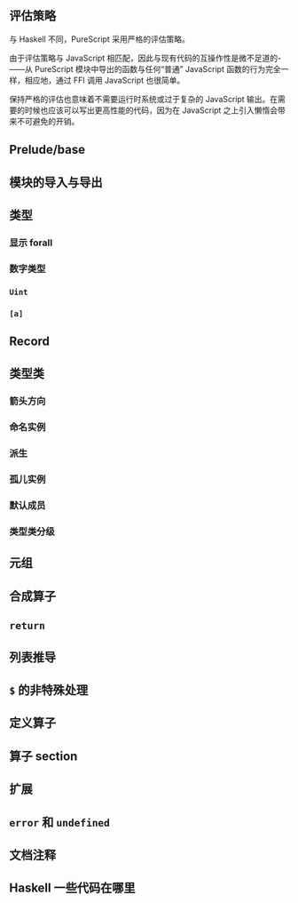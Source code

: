 ## 评估策略

与 Haskell 不同，PureScript 采用严格的评估策略。

由于评估策略与 JavaScript 相匹配，因此与现有代码的互操作性是微不足道的-——从 PureScript 模块中导出的函数与任何“普通” JavaScript 函数的行为完全一样，相应地，通过 FFI 调用 JavaScript 也很简单。

保持严格的评估也意味着不需要运行时系统或过于复杂的 JavaScript 输出。在需要的时候也应该可以写出更高性能的代码，因为在 JavaScript 之上引入懒惰会带来不可避免的开销。

## Prelude/base

## 模块的导入与导出

## 类型

### 显示 forall

### 数字类型

### `Uint`

### `[a]`

## Record

## 类型类

### 箭头方向

### 命名实例

### 派生

### 孤儿实例

### 默认成员

### 类型类分级

## 元组

## 合成算子

## `return`

## 列表推导

## `$` 的非特殊处理

## 定义算子

## 算子 section

## 扩展

## `error` 和 `undefined`

## 文档注释

## Haskell 一些代码在哪里
